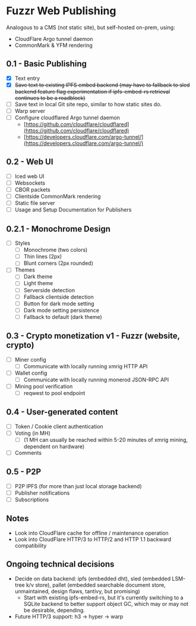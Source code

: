 # Fuzzr Web Publishing

Analogous to a CMS (not static site), but self-hosted on-prem, using:

- CloudFlare Argo tunnel daemon
- CommonMark & YFM rendering

## 0.1 - Basic Publishing

- [x] Text entry
- [x] ~~Save text to existing IPFS embed backend (may have to fallback to sled backend feature flag experimentation if ipfs-embed-rs retrieval continues to be a roadblock)~~
- [ ] Save text in local Git site repo, similar to how static sites do.
- [ ] Warp server
- [ ] Configure cloudflared Argo tunnel daemon
    - [https://github.com/cloudflare/cloudflared](https://github.com/cloudflare/cloudflared)
    - [https://developers.cloudflare.com/argo-tunnel/](https://developers.cloudflare.com/argo-tunnel/)

## 0.2 - Web UI

- [ ] Iced web UI
- [ ] Websockets
- [ ] CBOR packets
- [ ] Clientside CommonMark rendering
- [ ] Static file server
- [ ] Usage and Setup Documentation for Publishers

## 0.2.1 - Monochrome Design

- [ ] Styles
    - [ ] Monochrome (two colors)
    - [ ] Thin lines (2px)
    - [ ] Blunt corners (2px rounded)
- [ ] Themes
    - [ ] Dark theme
    - [ ] Light theme
    - [ ] Serverside detection
    - [ ] Fallback clientside detection
    - [ ] Button for dark mode setting
    - [ ] Dark mode setting persistence
    - [ ] Fallback to default (dark theme)

## 0.3 - Crypto monetization v1 - Fuzzr (website, crypto)

- [ ] Miner config
    - [ ] Communicate with locally running xmrig HTTP API
- [ ] Wallet config
    - [ ] Communicate with locally running monerod JSON-RPC API
- [ ] Mining pool verification
    - [ ] reqwest to pool endpoint

## 0.4 - User-generated content

- [ ] Token / Cookie client authentication
- [ ] Voting (in MH)
    - [ ] (1 MH can usually be reached within 5-20 minutes of xmrig mining, dependent on hardware)
- [ ] Comments

## 0.5 - P2P

- [ ] P2P IPFS (for more than just local storage backend)
- [ ] Publisher notifications
- [ ] Subscriptions

## Notes

- Look into CloudFlare cache for offline / maintenance operation
- Look into CloudFlare HTTP/3 to HTTP/2 and HTTP 1.1 backward compatibility

## Ongoing technical decisions

- Decide on data backend: ipfs (embedded dht), sled (embedded LSM-tree k/v store), pallet (embedded searchable document store, unmaintained, design flaws, tantivy, but promising)
    - Start with existing ipfs-embed-rs, but it's currently switching to a SQLite backend to better support object GC, which may or may not be desirable, depending.
- Future HTTP/3 support: h3 -> hyper -> warp
